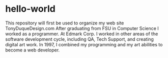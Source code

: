 # hello-world
This repository will first be used to organize my web site TonyDuqueDesign.com
After graduating from FSU in Computer Science I worked as a programmer. At Edmark Corp. I worked in other areas of the software development cycle, including QA, Tech Support, and creating digital art work. In 1997, I combined my programming and my art abilities to become a web developer.
